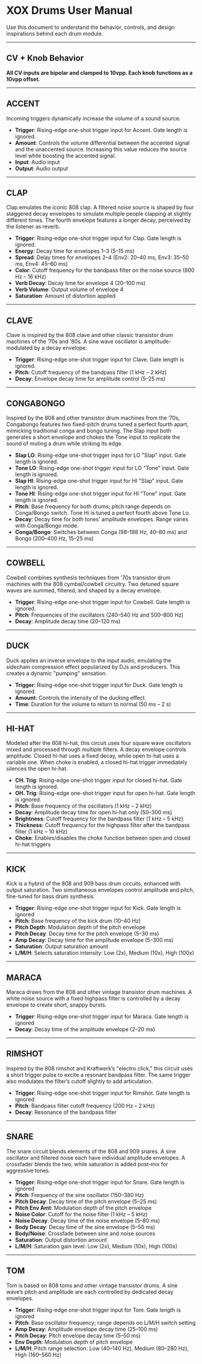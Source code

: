 # XOX Drums User Manual

Use this document to understand the behavior, controls, and design inspirations behind each drum module.

---

## CV + Knob Behavior

**All CV inputs are bipolar and clamped to 10vpp. Each knob functions as a 10vpp offset.**

---

## ACCENT

Incoming triggers dynamically increase the volume of a sound source.

- **Trigger**: Rising-edge one-shot trigger input for Accent. Gate length is ignored.
- **Amount**: Controls the volume differential between the accented signal and the unaccented source. Increasing this value reduces the source level while boosting the accented signal.
- **Input**: Audio input  
- **Output**: Audio output

---

## CLAP

Clap emulates the iconic 808 clap. A filtered noise source is shaped by four staggered decay envelopes to simulate multiple people clapping at slightly different times. The fourth envelope features a longer decay, perceived by the listener as reverb.

- **Trigger**: Rising-edge one-shot trigger input for Clap. Gate length is ignored.
- **Energy**: Decay time for envelopes 1–3 (5–15 ms)
- **Spread**: Delay times for envelopes 2–4 (Env2: 20–40 ms, Env3: 35–50 ms, Env4: 45–60 ms)
- **Color**: Cutoff frequency for the bandpass filter on the noise source (800 Hz – 16 kHz)
- **Verb Decay**: Decay time for envelope 4 (20–100 ms)
- **Verb Volume**: Output volume of envelope 4
- **Saturation**: Amount of distortion applied

---

## CLAVE

Clave is inspired by the 808 clave and other classic transistor drum machines of the ’70s and ’80s. A sine wave oscillator is amplitude-modulated by a decay envelope.

- **Trigger**: Rising-edge one-shot trigger input for Clave. Gate length is ignored.
- **Pitch**: Cutoff frequency of the bandpass filter (1 kHz – 2 kHz)
- **Decay**: Envelope decay time for amplitude control (5–25 ms)

---

## CONGABONGO

Inspired by the 808 and other transistor drum machines from the ’70s, Congabongo features two fixed-pitch drums tuned a perfect fourth apart, mimicking traditional conga and bongo tuning. The Slap input both generates a short envelope and chokes the Tone input to replicate the sound of muting a drum while striking its edge.

- **Slap LO**: Rising-edge one-shot trigger input for LO "Slap" input. Gate length is ignored.
- **Tone LO**: Rising-edge one-shot trigger input for LO "Tone" input. Gate length is ignored.
- **Slap HI**: Rising-edge one-shot trigger input for HI "Slap" input. Gate length is ignored.
- **Tone HI**: Rising-edge one-shot trigger input for HI "Tone" input. Gate length is ignored.
- **Pitch**: Base frequency for both drums; pitch range depends on Conga/Bongo switch. Tone Hi is tuned a perfect fourth above Tone Lo.
- **Decay**: Decay time for both tones’ amplitude envelopes. Range varies with Conga/Bongo mode.
- **Conga/Bongo**: Switches between Conga (98–198 Hz, 40–80 ms) and Bongo (200–400 Hz, 15–25 ms)

---

## COWBELL

Cowbell combines synthesis techniques from '70s transistor drum machines with the 808 cymbal/cowbell circuitry. Two detuned square waves are summed, filtered, and shaped by a decay envelope.

- **Trigger**: Rising-edge one-shot trigger input for Cowbell. Gate length is ignored.
- **Pitch**: Frequencies of the oscillators (240–540 Hz and 500–800 Hz)
- **Decay**: Amplitude decay time (20–120 ms)

---

## DUCK

Duck applies an inverse envelope to the input audio, emulating the sidechain compression effect popularized by DJs and producers. This creates a dynamic "pumping" sensation.

- **Trigger**: Rising-edge one-shot trigger input for Duck. Gate length is ignored.
- **Amount**: Controls the intensity of the ducking effect
- **Time**: Duration for the volume to return to normal (50 ms – 2 s)

---

## HI-HAT

Modeled after the 808 hi-hat, this circuit uses four square wave oscillators mixed and processed through multiple filters. A decay envelope controls amplitude. Closed hi-hat uses a fixed decay, while open hi-hat uses a variable one. When choke is enabled, a closed hi-hat trigger immediately silences the open hi-hat.

- **CH. Trig**: Rising-edge one-shot trigger input for closed hi-hat. Gate length is ignored.
- **OH. Trig**: Rising-edge one-shot trigger input for open hi-hat. Gate length is ignored.
- **Pitch**: Base frequency of the oscillators (1 kHz – 2 kHz)
- **Decay**: Amplitude decay time for open hi-hat only (50–300 ms)
- **Brightness**: Cutoff frequency for the bandpass filter (1 kHz – 5 kHz)
- **Thickness**: Cutoff frequency for the highpass filter after the bandpass filter (1 kHz – 10 kHz)
- **Choke**: Enables/disables the choke function between open and closed hi-hat triggers

---

## KICK

Kick is a hybrid of the 808 and 909 bass drum circuits, enhanced with output saturation. Two simultaneous envelopes control amplitude and pitch, fine-tuned for bass drum synthesis.

- **Trigger**: Rising-edge one-shot trigger input for Kick. Gate length is ignored
- **Pitch**: Base frequency of the kick drum (10–40 Hz)
- **Pitch Depth**: Modulation depth of the pitch envelope
- **Pitch Decay**: Decay time for the pitch envelope (5–30 ms)
- **Amp Decay**: Decay time for the amplitude envelope (5–300 ms)
- **Saturation**: Output saturation amount
- **L/M/H**: Selects saturation intensity: Low (2x), Medium (10x), High (100x)

---

## MARACA

Maraca draws from the 808 and other vintage transistor drum machines. A white noise source with a fixed highpass filter is controlled by a decay envelope to create short, snappy bursts.

- **Trigger**: Rising-edge one-shot trigger input for Maraca. Gate length is ignored
- **Decay**: Decay time of the amplitude envelope (2–20 ms)

---

## RIMSHOT

Inspired by the 808 rimshot and Kraftwerk’s "electro click," this circuit uses a short trigger pulse to excite a resonant bandpass filter. The same trigger also modulates the filter’s cutoff slightly to add articulation.

- **Trigger**: Rising-edge one-shot trigger input for Rimshot. Gate length is ignored
- **Pitch**: Bandpass filter cutoff frequency (200 Hz – 2 kHz)
- **Decay**: Resonance of the bandpass filter

---

## SNARE

The snare circuit blends elements of the 808 and 909 snares. A sine oscillator and filtered noise each have individual amplitude envelopes. A crossfader blends the two, while saturation is added post-mix for aggressive tones.

- **Trigger**: Rising-edge one-shot trigger input for Snare. Gate length is ignored
- **Pitch**: Frequency of the sine oscillator (150–380 Hz)
- **Pitch Decay**: Decay time of the pitch envelope (5–25 ms)
- **Pitch Env Amt**: Modulation depth of the pitch envelope
- **Noise Color**: Cutoff for the noise filter (1 kHz – 5 kHz)
- **Noise Decay**: Decay time of the noise envelope (5–80 ms)
- **Body Decay**: Decay time of the sine envelope (5–50 ms)
- **Body/Noise**: Crossfade between sine and noise sources
- **Saturation**: Output distortion amount
- **L/M/H**: Saturation gain level: Low (2x), Medium (10x), High (100x)

---

## TOM

Tom is based on 808 toms and other vintage transistor drums. A sine wave’s pitch and amplitude are each controlled by dedicated decay envelopes.

- **Trigger**: Rising-edge one-shot trigger input for Tom. Gate length is ignored
- **Pitch**: Base oscillator frequency; range depends on L/M/H switch setting
- **Amp Decay**: Amplitude envelope decay time (25–100 ms)
- **Pitch Decay**: Pitch envelope decay time (5–50 ms)
- **Env Depth**: Modulation depth of pitch envelope
- **L/M/H**: Pitch range selection: Low (40–140 Hz), Medium (80–280 Hz), High (160–560 Hz)
